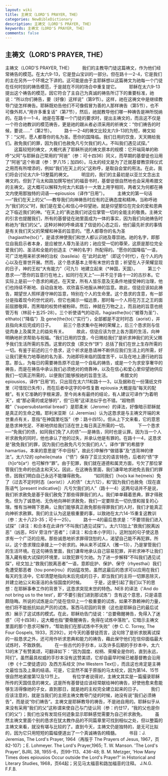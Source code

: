 ```yaml
---
layout: wiki
title: 主祷文（LORD'S PRAYER, THE）
categories: NewBibleDictionary
description: 主祷文（LORD'S PRAYER, THE）
keywords: 主祷文（LORD'S PRAYER, THE）
comments: false
---
```


## 主祷文（LORD'S PRAYER, THE）



主祷文（LORD'S PRAYER, THE）
　　我们的主教导门徒这篇祷文，作为他们经常祷告的模范。在太六9-13，它是登山宝训的一部分。但在路十一2-4，它是我们的主在另外一个环境之下讲的。这可能是由于主耶稣想以这篇祷文为祂每一个门徒在任何时刻的祷告模范，于是就在不同的场合中重复提它。
　　耶稣在太六9-13提出这个祷告的模范，因它符合了主自己为真诚的祷告所订下的重要标准，祂说：“所以你们祷告，要〔好像〕这样说”（第9节）。这样，祂在这祷文中是继续教导门徒怎样祷告。耶稣既劝告他们不可像假冒为善的人那样祷告（第5节），也不可像外邦人“用许多重复话”（第7节），然后，祂就教导他们哪一种祷告是神所悦纳的。在路十一1-4，祂是在答覆一个门徒的要求时，提出主祷文的，而且这不仅是一个符合祂教训的模范祷告，更是祂的跟从者必须采用的祈祷文：“你们祷告的时候，要说……”（第2节）。
　　路十一2-4的祷文比较太六9-13的为短，祷文如下：“父阿，愿人都尊你的名为圣。愿你的国降临。我们日用的饮食，天天赐给我们。赦免我们的罪，因为我们也赦免凡亏欠我们的人。不叫我们遇见试探。”
　　这篇较短的祷文，大概代表了耶稣所说的祷文原本的规模：它开端简单的称呼“父阿”与耶稣自己常用的“阿爸”（参：可十四36）同义，而早期的基督徒也沿用了“阿爸”这个称谓（参：罗八15；加四6）。马太的经文是为了迁就基督教崇拜仪式之用而有所增添的，例如“我们在天上的父”这称呼，是取自会堂的用法。在此，我们将会讨论太六9-13整篇的祷文。
　　明显的，我们的主最初是以亚兰文念出主祷文的。但到了马太和路加撰写他们的福音书时，基督徒很自然地也会采用希腊文的主祷文。这大概可以解释为何太六和路十一大致上用字相同，两者又为何都在祷文内使用那独特的词语──epiousios（译作“日用”）。
　　主祷文的第一句话──“我们在天上的父”──教导我们向神祷告时应有的正确态度和精神。当称呼祂为“我们的父”时，我们是在爱心和信心中仰望祂，就是仰望那位在完全的爱和恩典之下临近我们的神。“在天上的”表达我们对这位掌管一切的全能主的敬畏。主祷文的引言也提醒我们，所有的基督徒在祂里面成为一体的事实，因为我们向祂祷告时称祂为“我们的父”。这种对神的呼唤调准了信徒的心态之后，他们最先祈求的事情是有关我们天父的荣耀和神圣的旨意的。“愿人都尊你的名为圣（hagiasthe{to{）”，是请求神使我们和世人都认识祂及尊崇祂。祂的名字，即那位自我启示者本身，是应被世人尊为圣洁的；祂应受一切的尊荣，这原是那位完全爱我们的、圣洁和全能的创造主（*神的名字）所配得的。“愿你的国降临”一语，可广泛地用来祈求神的治权（basileia）在“此时此地”（即这个时代），在个人的内心以及在普世开展。然而，这个恳求基本上带有末世的含意；祈望在人子荣耀显现的日子，神的王权“大有能力”（可九1）地建立起来（*神国，天国）。
　　第三个恳求──“愿你的旨意行在地上，如同行在天上”──并不见于路十一2的古抄本。它实际上是前一个恳求的阐述。在天堂，所有人皆乐意及无条件地接受神的治理，他们也持续不断地、自动自发地、欢欣喜乐地服从神的旨意。故此，信徒应该如此祷告，期望世人照样遵守神的旨意，特别在个人的生命里。这个恳求的含意，有一部分是指着现今的世代说的，但它也揭示一幅远景，那时每一个人将在万王之王的面前屈膝敬拜，而黑暗的权势终被粉碎。然后，神就在万物之上，而且祂的旨意也统管万有（林前十五25-28）。三个祈使语气的动词，hagiasthe{to{（“被尊为圣”）、elthato{（“降临”）及 gene{the{to{（“实行”），全部都是不定时时态（aorist），并且指向末后完成的日子。
　　前三个恳求集中在神的荣耀上，后三个恳求则与信徒肉身上及属灵上的益处有关。
　　故此，信徒应该为世上各方面的生活，向神明确地祈求帮助与祝福。“我们日用的饮食，今日赐给我们”是祈求神我们的天父赐予我们生活所需的东西。这里的饮食（原文作“饼”）总括了我们在世上生存所需的一切。有鉴于前述的三个恳求，这个祈求是恳请神不断供应我们生活上的所需，好让我们更有力地尊祂的名为圣、为祂即将来临的国度苦干，以及在地上遵行祂的旨意。那么，为每日的需要祷告原不应是一个自私的祷告，或是一个为求安享奢华的祷告，而是在祷告中承认我们必须绝对的倚靠神，以及在信心和爱心里仰望祂供应我们一切真正所需的，以便我们能够按祂的旨意生活。
　　希腊文的 epiousios，译作“日用”的，只出现在太六11和路十一3，以及据称在一份蒲纸文件里（可惜现已失传），而在后者中这字的中性复数 epiousia 大概是指“每天的配粮”。有关它准确的字根来源，至今尚未有最终的结论，有人建议可译作“为着明天”，或“那必需的或足够的”，但“日用”这译法似乎也不错。“超物质粮”（'supersubstantial bread'）是耶柔米（Jerome）的译法，好像暗示耶稣就是真正的生命之粮。耶利米亚斯（J. Jeremias）认为这恳求是与主祷文开端的末世重点有关，意指“在神国里吃饭”（参：路十四15）。但从上下文来看，它的意思是恳求神充足、不断地供给我们活在世上每日真正所需的一切。
　　下一个恳求──“免我们的债，如同我们免了人的债”──是祷告，同时也是认罪。因为当一个人祈求赦免的同时，他也承认了他的过失，并承认他是有罪的。在路十一4，这恳求是“赦免我们的罪，因为我们也赦免凡亏欠我们的人”。译作“罪”的希腊字 hamartias，本来的意思是“不中目标”，故此引申解作“做错事”及“违背神的律法”。太六12的 opheile{mata （“债”）保存了亚兰文的语言特色，后者的“债”字（h]o^b[a^）也可解作“罪”。由于犯罪，我们就在道德和属灵方面，亏欠了那位掌管我们生命的创造主和天父。因此，在这祷告里面，我们谦卑地求祂免去我们的罪债，因我们明白自己永远不能赚得赦免。
　　“如同我们（ho{s kai he{meis）免了（过去不定时时态〔aorist〕）人的债”（太六12），和“因为我们也赦免（现在直陈语气 [present indicative]）凡亏欠我们的人”（路十一4）这两句话并不是说，我们祈求赦免是基于我们赦免了那些得罪我们的人。我们单单藉着恩典，罪才得赦免。但为了诚恳地、无伪地向神祈求赦免，我们一定要除去一切仇恨和报复的心理。惟有当神赐下恩典，让我们能够真正赦免那些得罪我们的人时，我们才能真正向神祈求赦罪。我们的主认为这是极重要的事，以致祂在太六14-15重复这教训（参：太十八23-35；可十一25）。
　　路十一4的最后恳求是：“不要领我们进入试探”〔译注：和合本在此译作“不叫我们遇见试探”〕。太六13加上“救我们脱离凶恶”（凶恶，RSV 旁注作“恶者”；〔译注：和合本小字同〕）。这附加的句子使这恳求有一个广泛的应用。那些诚恳地祈求罪得饶恕的人，渴望自己能不再犯罪。所以，这个恳求理应承接上一个祈求的。神从来不试探人（雅一13），乃是掌管我们的生活环境。在这句祷告里面，我们谦卑地承认自己容易犯罪，并祈求神不让我们落入藏有极大试探的环境里，以致犯罪亏欠祂。为了进一步解释“不叫我们遇见试探”，经文加上“救我们脱离恶者”一语，意即庇护、保护、保守（rhyesthai）我们免遭受那恶者（tou pone{rou）的凶猛攻势。虽然这最后的恳求可以应用在我们每天的生活中，它却清楚地指向末后完成的日子，即当我们的主将一切罪恶除灭，并建立祂公义和圣洁的永恒国度的时候。
　　于是，这便引起了我们以下的思想：在耶稣事奉工作的背景下，这恳求突现末世的特色。NEB 的译法（'And do not bring us to the
test'，即“不要引我们进到那试炼”）含有这个意思，只是语意颇隐晦。所说的试炼是众门徒在信仰上一个极重要的试炼，如果不靠赖神的力量，他们将不能扺抗如此严厉的试炼。客西马尼园的背景（这也是耶稣自己的最后试炼）展示了这试炼的模式。在此，耶稣劝告门徒说：“总要儆醒祷告，免得入了迷惑”（可十四38），这大概也指“要儆醒祷告，免得在试炼中落败”。它暗示主祷文里面的那个恳求可解作，“帮助我们在那试炼中不失败”（参 C. C. Torrey, The Four Gospels, 1933，页292）。对今天的基督徒而言，这句除了是祈求脱离试探的一般恳求之外，还可用作祈求恩典和能力的祷告，藉此保守他们在信仰面临最大试炼时，不致跌倒。
　　在一些古代的手抄本，以及许多后期的手抄本中，太六13的末了有赞美颂，可翻译如下：“因为国度、权柄、荣耀全是你的，直到永远，阿们”。虽然最具权威的手抄本没有这赞美颂，它却自最早时候已被基督教会沿用（参《十二使徒遗训》及西方系经文 [the Western Text]），而且这也肯定是主祷文最恰当及上乘的结语。可是，它显然不属于原版的马太经文，因为第14、15节很自然地紧接第12及13节上。
　　有位学者说得对，主祷文其实是一篇撮录耶稣所传的天国信息的祷文。这是所有基督徒应该经常献给神的祷告，好使他愈来愈能够生活得像祂的子女，直到那日，就是祂的主权完全建立起来的日子。
　　我们应该注意的，就是当我们的主把主祷文教导门徒的时候，祂没有说“我们必须祷告”，而是说“你们祷告”。主祷文是耶稣教导的祷告，不是祂自用的。耶稣似乎从来没有采用“我们的父”这称谓来使自己与门徒认同（参：约廿17，“我的父也是你们的父”）；我们也没有发现任何迹象显示耶稣感觉需要为自己祈求赦免。
　　虽然主祷文里面个别的恳求在犹太教作品的不同篇章里可找到相似之处，但以整篇的主祷文来看，就没有堪与比较的了。直到今天，主祷文仍是独特的，是无可比拟的，因为它只用短短的篇幅便道出了一个真诚祷告的精髓。
　　书目：J. Jeremias, The Lord's Prayer, 1964（再版于 The Prayers of Jesus, 1967，页82-107）；E. Lohmeyer. The Lord's Prayer,1965;
T. W. Manson. 'The Lord's Prayer', BJRL
38, 1955-6，页99-113、436-48; B. M. Metzger, 'How Many Times does epiousios Occur outside the Lord's Prayer?' in Historical and Literary Studies, 1968，页64起；另见马太福音和路加福音的注释。
J.N.G.
F.F.B.




